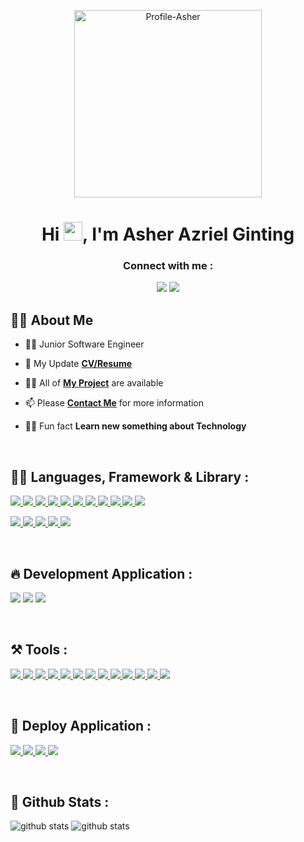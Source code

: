 <p align="center">
<a href="#"><img src="https://user-images.githubusercontent.com/39787908/213467703-8df8d5b4-d8a5-447b-8afd-8fcc9562306b.png" alt="Profile-Asher" height="300"></a>
</p>
    
<h1 align="center">Hi <img src="https://raw.githubusercontent.com/MartinHeinz/MartinHeinz/master/wave.gif" width="30px" height="30px">, I'm Asher Azriel Ginting</h1>
<h3 align="center">Connect with me :</h3>

<p align="center">
<a href = "https://www.linkedin.com/in/asherginting/" target="_blank"><img src="https://img.icons8.com/fluent/48/000000/linkedin.png"/></a>
<a href = "https://www.instagram.com/ashergintings/" target="_blank"><img src="https://img.icons8.com/fluent/48/000000/instagram-new.png"/></a>

</p>

## 🙋‍♂️ About Me


- 🕵️‍♂️ Junior Software Engineer

- 📝 My Update **[CV/Resume](https://asherginting.me/about)**

- 👨‍💻 All of **[My Project](https://asherginting.me/projects)** are available

- 📫 Please **[Contact Me](https://asherginting.me/contact)** for more information

- 👨‍💼 Fun fact **Learn new something about Technology**

<br>

## 👨‍💻 Languages, Framework & Library :

<p align="left"> 
    <a href="https://www.w3schools.com/html/default.asp" target="_blank"> <img src="https://img.icons8.com/color/48/000000/html-5--v1.png"/>
    </a>
    <a href="https://www.w3schools.com/css/default.asp" target="_blank"> <img src="https://img.icons8.com/color/48/000000/css3.png"/>
    </a>
    <a href="https://www.w3schools.com/js/default.asp" target="_blank"> <img src="https://img.icons8.com/color/48/000000/javascript--v2.png"/>
    </a> 
    <a href="https://www.typescriptlang.org/" target="_blank"> <img src="https://img.icons8.com/color/48/typescript.png"/>
    </a> 
    <a href="https://tailwindui.com/documentation" target="_blank"> <img src="https://img.icons8.com/color/48/tailwindcss.png"/>
    </a> 
    <a href="https://getbootstrap.com/" target="_blank"> <img src="https://img.icons8.com/color/48/000000/bootstrap.png"/>
    </a> 
    <a href="https://sass-lang.com/documentation" target="_blank"> <img src="https://img.icons8.com/color/48/sass.png"/>
    </a>
    <a href="https://nodejs.org/en/docs/" target="_blank"> <img src="https://img.icons8.com/color/48/000000/nodejs.png"/> 
    </a> 
    <a href="https://expressjs.com/" target="_blank"> <img src="https://img.icons8.com/fluency/48/000000/node-js.png"/>
    </a> 
    <a href="https://reactjs.org/" target="_blank"> <img src="https://img.icons8.com/plasticine/48/000000/react.png"/>
    </a>  
    <a href="https://redux.js.org/" target="_blank"> <img src="https://img.icons8.com/color/48/redux.png"/>
    </a> 
    </a>     
</p>

<p align="left"> 
    <a href="https://kotlinlang.org/" target="_blank"> <img src="https://img.icons8.com/color/48/kotlin.png"/>
    </a> 
    <a href="https://www.swift.org/documentation/" target="_blank"> <img src="https://img.icons8.com/color/48/swift.png"/>
    </a> 
    <a href="https://docs.flutter.dev/" target="_blank"> <img src="https://img.icons8.com/color/48/flutter.png"/>
    </a> 
    <a href="https://dart.dev/guides" target="_blank"> <img src="https://img.icons8.com/color/48/dart.png"/>
    <a href="https://reactnative.dev/docs/getting-started" target="_blank"> <img src="https://img.icons8.com/color/48/react-native.png"/>
    </a> 
    </a>    
</p>

<br/>

## 🔥 Development Application :

<p align="left"> 
    <img src="https://img.icons8.com/cotton/48/website.png"/>  
    <img src="https://img.icons8.com/external-others-inmotus-design/48/external-Android-mobile-apps-others-inmotus-design.png"/>
    <img src="https://img.icons8.com/nolan/48/ios-logo.png"/>
</p>

<br/>

## ⚒️ Tools :

<p align="left"> 
    <a href="https://ubuntu.com/download/desktop" target="_blank"> <img src="https://img.icons8.com/color/48/000000/ubuntu--v1.png"/>
    </a>
    <a href="https://www.microsoft.com/software-download/windows11" target="_blank"> <img src="https://img.icons8.com/color/48/windows-11.png"/>
    <a href="https://www.apple.com/id/macos/ventura/" target="_blank"> <img src="https://img.icons8.com/stickers/48/macbook.png"/>
    </a>
    </a>
    <a href="https://ubuntu.com/download/desktop" target="_blank"> <img src="https://img.icons8.com/fluency/48/000000/code.png"/>
    </a>
    <a href="https://code.visualstudio.com/" target="_blank"> <img src="https://img.icons8.com/color/48/visual-studio-code-2019.png"/>
    </a> 
    <a href="https://developer.android.com/studio" target="_blank"> <img src="https://img.icons8.com/color/48/android-studio--v3.png"/>
    </a> 
    <a href="https://developer.apple.com/xcode/" target="_blank"> <img src="https://img.icons8.com/color/48/xcode.png"/>
    </a> 
    <a href="https://www.postman.com/downloads/" target="_blank"> <img src="https://img.icons8.com/dusk/48/000000/postman-api.png"/>
    </a> 
    <a href="https://trello.com/" target="_blank"> <img src="https://img.icons8.com/color/48/trello.png"/>
    </a>  
    <a href="https://www.mysql.com/downloads/" target="_blank"> <img src="https://img.icons8.com/color/48/000000/mysql-logo.png"/>
    </a>  
    <a href="https://git-scm.com/downloads" target="_blank"> <img src="https://img.icons8.com/color/48/000000/git.png"/>
    </a> 
    <a href="https://www.github.com" target="_blank"> <img src="https://img.icons8.com/color/48/000000/github--v1.png"/>
    </a> 
    <a href="https://firebase.google.com/" target="_blank"> <img src="https://img.icons8.com/color/48/firebase.png"/>
    </a>
</p>
<br>

## 🚀 Deploy Application :

<p align="left"> 
    <a href="https://www.heroku.com/" target="_blank"> <img src="https://img.icons8.com/color/48/heroku.png"/>
    </a>
    <a href="https://www.netlify.com/" target="_blank"> <img src="https://img.icons8.com/external-tal-revivo-shadow-tal-revivo/48/external-netlify-a-cloud-computing-company-that-offers-hosting-and-serverless-backend-services-for-static-websites-logo-shadow-tal-revivo.png"/>
    </a>
    <a href="https://aws.amazon.com/id/" target="_blank"> <img src="https://img.icons8.com/color/48/000000/amazon-web-services.png"/>
    </a>
    <a href="https://play.google.com/store" target="_blank"> <img src="https://img.icons8.com/color/48/playstore.png"/>
    </a>
</p>
<br>

## 🥳 Github Stats :
<img src="https://github-readme-stats.vercel.app/api/?username=asherginting&show_icons=true&title_color=fffffff&icon_color=000000&text_color=000000" alt="github stats"/>
<img src="https://github-readme-stats.vercel.app/api/top-langs/?username=asherginting&layout=compact" alt="github stats"/>

<br>

